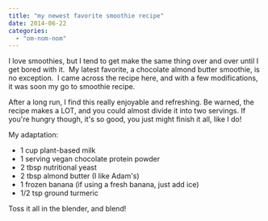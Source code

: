 ```yaml
---
title: "my newest favorite smoothie recipe"
date: 2014-06-22
categories: 
  - "om-nom-nom"
---
```


I love smoothies, but I tend to get make the same thing over and over until I get bored with it.  My latest favorite, a chocolate almond butter smoothie, is no exception.  I came across the recipe here, and with a few modifications, it was soon my go to smoothie recipe.

After a long run, I find this really enjoyable and refreshing. Be warned, the recipe makes a LOT, and you could almost divide it into two servings. If you're hungry though, it's so good, you just might finish it all, like I do!

My adaptation:

- 1 cup plant-based milk 
- 1 serving vegan chocolate protein powder
- 2 tbsp nutritional yeast
- 2 tbsp almond butter (I like Adam's)
- 1 frozen banana (if using a fresh banana, just add ice)
- 1/2 tsp ground turmeric

Toss it all in the blender, and blend!
